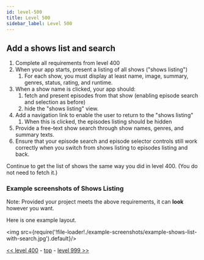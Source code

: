 ```yaml
---
id: level-500
title: Level 500
sidebar_label: Level 500
---
```


## Add a shows list and search

1. Complete all requirements from level 400
1. When your app starts, present a listing of all shows ("shows listing")
   1. For each show, you must display at least name, image, summary, genres, status, rating, and runtime.
1. When a show name is clicked, your app should:
   1. fetch and present episodes from that show (enabling episode search and selection as before)
   1. hide the "shows listing" view.
1. Add a navigation link to enable the user to return to the "shows listing"
   1. When this is clicked, the episodes listing should be hidden
1. Provide a free-text show search through show names, genres, and summary texts.
1. Ensure that your episode search and episode selector controls still work correctly when you switch from shows listing to episodes listing and back.

Continue to get the list of shows the same way you did in level 400. (You do not need to fetch it.)

### Example screenshots of Shows Listing

Note: Provided your project meets the above requirements, it can **look** however you want.

Here is one example layout.

<img src={require('!file-loader!./example-screenshots/example-shows-list-with-search.jpg').default}/>

[<< level 400](./level-400.md) - [top](./readme.md) - [level 999 >>](./level-999.md)
